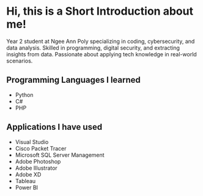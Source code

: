 # Hi, this is a Short Introduction about me!
Year 2 student at Ngee Ann Poly specializing in coding, cybersecurity, and data analysis. Skilled in programming, digital security, and extracting insights from data. Passionate about applying tech knowledge in real-world scenarios.

## Programming Languages I learned
- Python
- C#
- PHP

## Applications I have used
- Visual Studio
- Cisco Packet Tracer
- Microsoft SQL Server Management
- Adobe Photoshop
- Adobe Illustrator
- Adobe XD
- Tableau
- Power BI

<!--
**travelleyj/travelleyj** is a ✨ _special_ ✨ repository because its `README.md` (this file) appears on your GitHub profile.

Here are some ideas to get you started:

- 🔭 I’m currently working on ...
- 🌱 I’m currently learning ...
- 👯 I’m looking to collaborate on ...
- 🤔 I’m looking for help with ...
- 💬 Ask me about ...
- 📫 How to reach me: ...
- 😄 Pronouns: ...
- ⚡ Fun fact: ...
-->
